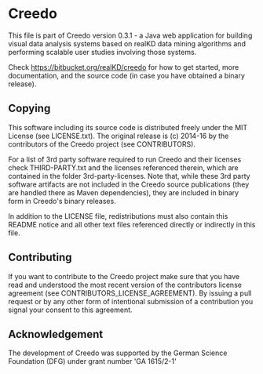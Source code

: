 # Creedo #

This file is part of Creedo version 0.3.1 - a Java web application
for building visual data analysis systems based on realKD data mining
algorithms and performing scalable user studies involving those systems.

Check https://bitbucket.org/realKD/creedo for how to get started, more
documentation, and the source code (in case you have obtained a binary
release).

## Copying ##
This software including its source code is distributed freely under the 
MIT License (see LICENSE.txt). The original release is (c) 2014-16 by the 
contributors of the Creedo project (see CONTRIBUTORS). 

For a list of 3rd party software required to run Creedo and their 
licenses check THIRD-PARTY.txt and the licenses referenced therein,
which are contained in the folder 3rd-party-licenses. Note that, while 
these 3rd party software artifacts are not included in the Creedo source 
publications (they are handled there as Maven dependencies), they are
included in binary form in Creedo's binary releases.

In addition to the LICENSE file, redistributions must also contain this 
README notice and all other text files referenced directly or indirectly
in this file.

## Contributing ##
If you want to contribute to the Creedo project make sure that you have
read and understood the most recent version of the contributors license
agreement (see CONTRIBUTORS_LICENSE_AGREEMENT). By issuing a pull request
or by any other form of intentional submission of a contribution you
signal your consent to this agreement.

## Acknowledgement ##
The development of Creedo was supported by the German Science
Foundation (DFG) under grant number 'GA 1615/2-1'